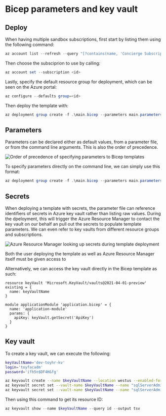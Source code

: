 # Bicep parameters and key vault
## Deploy
When having multiple sandbox subscriptions, first start by listing them using the following command:

```powershell
az account list --refresh --query "[?contains(name, 'Concierge Subscription')].id" --output table
```

Then choose the subsciprion to use by calling:

```powershell
az account set --subscription <id>
```

Lastly, specify the default resource group for deployment, which can be seen on the Azure portal:

```powershell
az configure --defaults group=<id>
```

Then deploy the template with:

```powershell
az deployment group create -f .\main.bicep --parameters main.parameters.dev.json
```

## Parameters
Parameters can be declared either as default values, from a parameter file, or from the command line arguments. This is also the order of precedence.

![Order of precedence of specifying parameters to Bicep templates](https://docs.microsoft.com/en-gb/learn/modules/build-reusable-bicep-templates-parameters/media/4-precedence.png)

To specify parameters directly on the command line, we can simply use this format:

```powershell
az deployment group create -f .\main.bicep --parameters main.parameters.dev.json <param_name>=<value>
```

## Secrets
When deploying a template with secrets, the parameter file can reference identifiers of secrets in Azure key vault rather than listing raw values. During the dpeloyment, this will trigger the Azure Resource Manager to contact the key vault on our behalf an pull out the secrets to populate template parameters. We can even refer to key vaults from different resource groups and subscriptions.

![Azure Resource Manager looking up secrets during template deployment](https://docs.microsoft.com/en-gb/learn/modules/build-reusable-bicep-templates-parameters/media/5-parameter-file-key-vault.png)

Both the user deploying the template as well as Azure Resource Manager itself must be given access to 

Alternatively, we can access the key vault directly in the Bicep template as such:

```bicep
resource keyVault 'Microsoft.KeyVault/vaults@2021-04-01-preview' existing = {
  name: keyVaultName
}

module applicationModule 'application.bicep' = {
  name: 'application-module'
  params: {
    apiKey: keyVault.getSecret('ApiKey')
  }
}
```

## Key vault
To create a key vault, we can execute the following:

```bash
keyVaultName='dev-toyhr-kv'
login='toyfacadm'
password='ifh5n$DF4H&fg'

az keyvault create --name $keyVaultName --location westus --enabled-for-template-deployment true
az keyvault secret set --vault-name $keyVaultName --name "sqlServerAdministratorLogin" --value $login
az keyvault secret set --vault-name $keyVaultName --name "sqlServerAdministratorPassword" --value $password
```

Then using this command to get its resource ID:

```powershell
az keyvault show --name $keyVaultName --query id --output tsv
```
